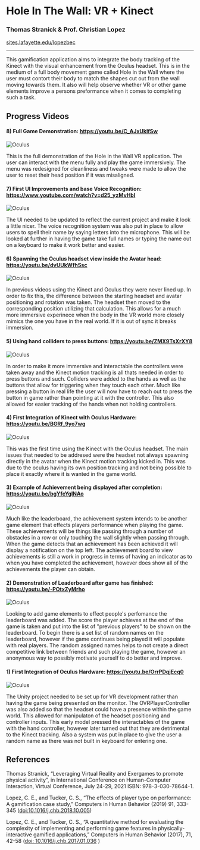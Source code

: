 # Hole In The Wall: VR + Kinect
### Thomas Stranick & Prof. Christian Lopez
[sites.lafayette.edu/lopezbec](https://sites.lafayette.edu/lopezbec)

---

This gamification application aims to integrate the body tracking of the Kinect with the visual enhancement from the Oculus headset. This is in the medium of a full body movement game called Hole in the Wall where the user must contort their body to match the shapes cut out from the wall moving towards them. It also will help observe whether VR or other game elements improve a persons preformance when it comes to completing such a task.

## Progress Videos

#### 8) Full Game Demonstration: https://youtu.be/C_AJxUklfSw 

![Oculus](https://github.com/lopezbec/WholeInTheWall_VR/blob/master/8.PNG)

  This is the full demonstration of the Hole in the Wall VR application. The user can interact with the menu fully and play the game immersively. The menu was redesigned for cleanliness and tweaks were made to allow the user to reset their head position if it was misaligned. 
  
#### 7) First UI Improvements and base Voice Recognition: https://www.youtube.com/watch?v=d25_yzMvHbI

![Oculus](https://github.com/lopezbec/WholeInTheWall_VR/blob/master/7.PNG)

  The UI needed to be updated to reflect the current project and make it look a little nicer. The voice recognition system was also put in place to allow users to spell their name by saying letters into the microphone. This will be looked at further in having the game take full names or typing the name out on a keyboard to make it work better and easier.
   
#### 6) Spawning the Oculus headset view inside the Avatar head: https://youtu.be/dvUUkWfhSsc  

![Oculus](https://github.com/lopezbec/WholeInTheWall_VR/blob/master/6.PNG)

  In previous videos using the Kinect and Oculus they were never lined up. In order to fix this, the difference between the starting headset and avatar positioning and rotation was taken. The headset then moved to the corresponding position utilizing that calculation. This allows for a much more immersive experinece when the body in the VR world more closely mimics the one you have in the real world. If it is out of sync it breaks immersion.  

#### 5) Using hand colliders to press buttons: https://youtu.be/ZMX9TsXrXY8  

![Oculus](https://github.com/lopezbec/WholeInTheWall_VR/blob/master/5.PNG)

  In order to make it more immersive and interactable the controllers were taken away and the Kinect motion tracking is all thats needed in order to press buttons and such. Colliders were added to the hands as well as the buttons that allow for triggering when they touch each other. Much like pressing a button in real life the user will now have to reach out to press the button in game rather than pointing at it with the controller. This also allowed for easier tracking of the hands when not holding controllers.


#### 4) First Integration of Kinect with Oculus Hardware: https://youtu.be/BGRf_9yo7wg  

![Oculus](https://github.com/lopezbec/WholeInTheWall_VR/blob/master/4.PNG)

  This was the first time using the Kinect with the Oculus headset. The main issues that needed to be addresed were the headset not always spawning directly in the avatar when the Kinect motion tracking kicked in. This was due to the oculus having its own position tracking and not being possible to place it exactly where it is wanted in the game world.

#### 3) Example of Achievement being displayed after completion: https://youtu.be/bgYfcYglNAo 

![Oculus](https://github.com/lopezbec/WholeInTheWall_VR/blob/master/3.PNG)

  Much like the leaderboard, the achievement system intends to be another game element that effects players performance when playing the game. These achievements will be things like passing through a number of obstacles in a row or only touching the wall slightly when passing through. When the game detects that an achievement has been achieved it will display a notification on the top left. The achievement board to view achievements is still a work in progress in terms of having an indicator as to when you have completed the achievement, however does show all of the achievements the player can obtain.
  
#### 2) Demonstration of Leaderboard after game has finished: https://youtu.be/-POtxZyMrho 

![Oculus](https://github.com/lopezbec/WholeInTheWall_VR/blob/master/2.PNG)

  Looking to add game elements to effect people's perfomance the leaderboard was added. The score the player achieves at the end of the game is taken and put into the list of "previous players" to be shown on the leaderboard. To begin there is a set list of random names on the leaderboard, however if the game continues being played it will populate with real players. The random assigned names helps to not create a direct competitive link between friends and such playing the game, however an anonymous way to possibly motivate yourself to do better and improve.
  
#### 1) First Integration of Oculus Hardware: https://youtu.be/OrrPDqjEcq0  

![Oculus](https://github.com/lopezbec/WholeInTheWall_VR/blob/master/1.PNG)

  The Unity project needed to be set up for VR development rather than having the game being presented on the monitor. The OVRPlayerController was also added so that the headset could have a presence within the game world. This allowed for manipulaton of the headset positioning and controller inputs. This early model pressed the interactables of the game with the hand controller, however later turned out that they are detrimental to the Kinect tracking. Also a system was put in place to give the user a random name as there was not built in keyboard for entering one.
  

  
  




## References
Thomas Stranick, “Leveraging Virtual Reality and Exergames to promote physical activity”, in International Conference on Human-Computer Interaction, Virtual Conference, July 24-29, 2021 ISBN: 978-3-030-78644-1.
	
 Lopez, C. E., and Tucker, C. S., “The effects of player type on performance: A gamification case study,” Computers in Human Behavior (2019) 91, 333-345 ([doi:10.1016/j.chb.2018.10.005](https://www.sciencedirect.com/science/article/pii/S0747563218304898?via%3Dihub))
 
Lopez, C. E., and Tucker, C. S., “A quantitative method for evaluating the complexity of implementing and performing game features in physically-interactive gamified applications,” Computers in Human Behavior (2017), 71, 42-58 ([doi: 10.1016/j.chb.2017.01.036](https://www.sciencedirect.com/science/article/pii/S0747563217300481?via%3Dihub) )

